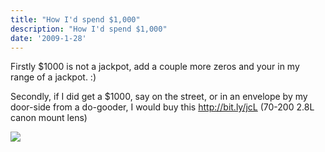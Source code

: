 ```yaml
---
title: "How I'd spend $1,000"
description: "How I'd spend $1,000"
date: '2009-1-28'
---
```


Firstly $1000 is not a jackpot, add a couple more zeros and your in my range of a jackpot. :)  
  
Secondly, if I did get a $1000, say on the street, or in an envelope by my door-side from a do-gooder, I would buy this http://bit.ly/jcL (70-200 2.8L canon mount lens)

[![](/images/badge?id=1320) ][0]


[0]: http://www.plinky.com/mini/reroute/1320
